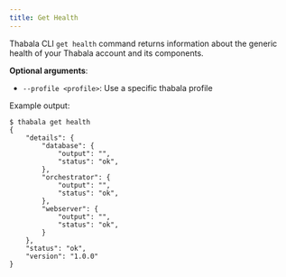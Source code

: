 ```yaml
---
title: Get Health
---
```


Thabala CLI `get health` command returns information about the generic health of your Thabala account
and its components.

**Optional arguments**:

* `--profile <profile>`: Use a specific thabala profile

Example output:
```shell
$ thabala get health
{
    "details": {
        "database": {
            "output": "",
            "status": "ok",
        },
        "orchestrator": {
            "output": "",
            "status": "ok",
        },
        "webserver": {
            "output": "",
            "status": "ok",
        }
    },
    "status": "ok",
    "version": "1.0.0"
}
```
